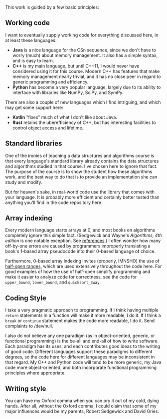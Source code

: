 This work is guided by a few basic principles:

## Working code
I want to eventually supply working code for everything discussed here,
in at least these languages:
* **Java** is a nice language for the CSn sequence,
since we don't have to worry (much) about memory management.
It also has a simple syntax, and is easy to learn.
* **C++** is my main language, but until C++11, I would never have considered using it
for this course.
Modern C++ has features that make memory management nearly trivial,
and it has no close peer in regard to generic programming and efficiency.
* **Python** has become a very popular language,
largely due to its ability to interface with libraries
like NumPy, SciPy, and SymPy.

There are also a couple of new languages which I find intriguing,
and which may get some support here:
* **Kotlin** "fixes" much of what I don't like about Java.
* **Rust** retains the uberefficiency of C++, but has interesting facilities
to control object access and lifetime.

## Standard libraries
One of the ironies of teaching a data structures and algorithms course
is that every language's standard library already contains
the data structures and algorithms studied in that course.
I've chosen here to ignore that fact.
The purpose of the course is to show the student
how these algorithms work,
and the best way to do that is to provide an implementation she can
study and modify.

But for heaven's sake,
in real-world code use the library that comes with your language.
It is probably more efficient and certainly better tested
than anything you'll find in the code repository here.

## Array indexing
Every modern language starts arrays at 0,
and most books on algorithms completely ignore this simple fact.
(Sedgewick and Wayne's _Algorithms, 4th edition_ is one notable exception.
See [references](References.md).)
I often wonder how many off-by-one errors are caused
by programmers improperly translating a book's 1-based array pseudocode
into their 0-based language of choice.

Furthermore, 0-based array indexing invites (properly, IMNSHO)
the use of [half-open ranges](CS1/Half-open-ranges),
which are used extensively throughout the code here.
For good examples of how the use of half-open simplify programming
and make it easier to analyze code for correctness,
see the code for `upper_bound`, `lower_bound`, and `quicksort_3way`.

## Coding Style
I take a very pragmatic approach to programming.
If I think having multiple `return` statements in a function will make it
more readable, I do it.
If I think a `break` or `continue` statement makes the code more readable,
I do it.
Send complaints to /dev/null.

I also do not believe any one paradigm
(as in object-oriented, generic, or functional programming)
is the be-all and end-all of how to write software.
Each paradigm has its uses,
and each contributes good ideas to the writing of good code.
Different languages support these paradigms to different degrees,
so the code here for different languages
may be inconsistent in that regard.
My C++ and Python code will tend to be more generic,
my Java code more object-oriented,
and both incorporate functional programming principles
where appropriate.

## Writing style
You can have my Oxford comma when you can pry it out of my cold, dying hands.
After all, without the Oxford comma,
I could claim that some of my major influences
would be my parents, Robert Sedgewick and David Gries.
